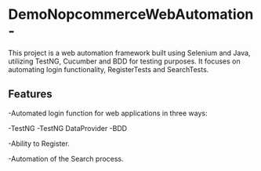 # DemoNopcommerceWebAutomation-


This project is a web automation framework built using Selenium and Java, utilizing TestNG, Cucumber and BDD for testing purposes. It focuses on automating login functionality, RegisterTests and SearchTests.

## Features
-Automated login function for web applications in three ways:


  -TestNG
  -TestNG DataProvider
  -BDD

-Ability to Register.

-Automation of the Search process.
